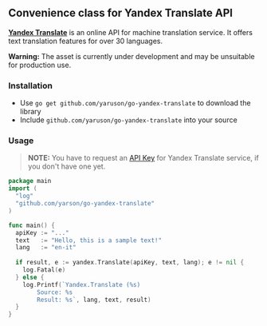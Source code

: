 ## Convenience class for Yandex Translate API
[**Yandex Translate**](http://api.yandex.com/translate/) is an online API for machine translation service. 
It offers text translation features for over 30 languages.

**Warning:** The asset is currently under development and may be unsuitable for production use.

### Installation
  - Use `go get github.com/yaruson/go-yandex-translate` to download the library
  - Include `github.com/yaruson/go-yandex-translate` into your source

### Usage

> **NOTE:**
> You have to request an [API Key](http://api.yandex.com/key/form.xml?service=trnsl) for Yandex Translate service, if you don't have one yet.

```go
package main
import (
  "log"
  "github.com/yarson/go-yandex-translate"
)

func main() {
  apiKey := "..."
  text   := "Hello, this is a sample text!"
  lang   := "en-it"
  
  if result, e := yandex.Translate(apiKey, text, lang); e != nil {
    log.Fatal(e)
  } else {
    log.Printf(`Yandex.Translate (%s)
        Source: %s
        Result: %s`, lang, text, result)
  }
}
```
